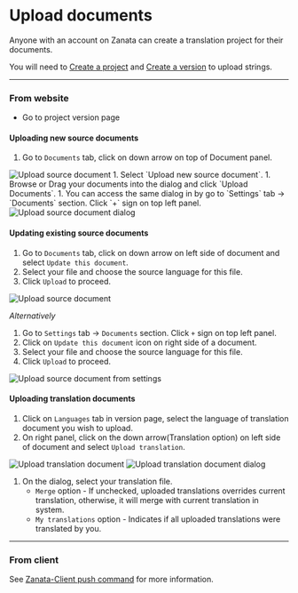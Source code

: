# Upload documents

Anyone with an account on Zanata can create a translation project for their documents.

You will need to [Create a project](user-guide/projects/create-project) and [Create a version](user-guide/versions/create-version) to upload strings.

------------

### From website

* Go to project version page

#### Uploading new source documents

1. Go to `Documents` tab, click on down arrow on top of Document panel.
<img alt="Upload source document" src="images/upload-new-source-doc.png" />
1. Select `Upload new source document`.
1. Browse or Drag your documents into the dialog and click `Upload Documents`.
1. You can access the same dialog in by go to `Settings` tab -> `Documents` section. Click `+` sign on top left panel.
<img alt="Upload source document dialog" src="images/upload-source-doc-dialog.png" />
<br/>

#### Updating existing source documents

1. Go to `Documents` tab, click on down arrow on left side of document and select `Update this document`.
1. Select your file and choose the source language for this file.
1. Click `Upload` to proceed.

<img alt="Upload source document" src="images/upload-source-doc.png" />

*Alternatively*

1. Go to `Settings` tab -> `Documents` section. Click `+` sign on top left panel.
1. Click on `Update this document` icon on right side of a document.
1. Select your file and choose the source language for this file.
1. Click `Upload` to proceed.

<img alt="Upload source document from settings" src="images/upload-source-doc-from-settings.png" />

 
#### Uploading translation documents

1. Click on `Languages` tab in version page, select the language of translation document you wish to upload.
1. On right panel, click on the down arrow(Translation option) on left side of document and select `Upload translation`.

<img alt="Upload translation document" src="images/upload-translation-doc.png" />


<img alt="Upload translation document dialog" src="images/upload-translation-doc-dialog.png" />

1. On the dialog, select your translation file. 
    - `Merge` option - If unchecked, uploaded translations overrides current translation, otherwise, it will merge with current translation in system.
    - `My translations` option - Indicates if all uploaded translations were translated by you.

------------

### From client

See [Zanata-Client push command](http://zanata-client.readthedocs.org/en/latest/commands/push/) for more information.
